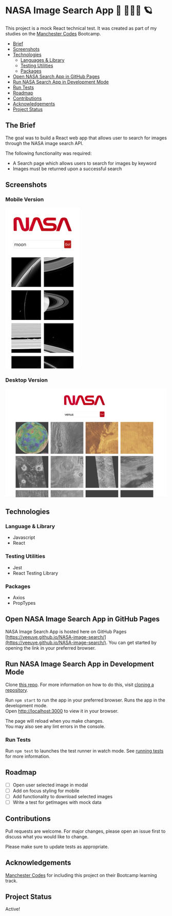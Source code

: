 # NASA Image Search App 🚀 🧑🏾‍🚀 🪐

This project is a mock React technical test. It was created as part of my studies on the [Manchester Codes](https://www.manchestercodes.com/) Bootcamp.

- [Brief](#the-brief)
- [Screenshots](#screenshots)
- [Technologies](#technologies)
  - [Languages & Library](#language--library)
  - [Testing Utilities](#testing-utilities)
  - [Packages](#packages)
- [Open NASA Search App in GitHub Pages](#open-nasa-search-app-in-github-pages)
- [Run NASA Search App in Development Mode](#run-nasa-search-app-in-development-mode)
- [Run Tests](#run-tests)
- [Roadmap](#roadmap)
- [Contributions](#contributions)
- [Acknowledgements](#acknowledgements)
- [Project Status](#project-status)

## The Brief

The goal was to build a React web app that allows user to search for images through the NASA image search API.

The following functionality was required:

- A Search page which allows users to search for images by keyword
- Images must be returned upon a successful search

## Screenshots

### Mobile Version

![NASA Search Mobile Version](/README-assets/mobile-screenshot.png?raw=true "Mobile Version")

### Desktop Version

![NASA Search Desktop Version](/README-assets/desktop-screenshot.png?raw=true "Desktop Version")

## Technologies

### Language & Library

- Javascript
- React

### Testing Utilities

- Jest
- React Testing Library

### Packages

- Axios
- PropTypes

## Open NASA Image Search App in GitHub Pages

NASA Image Search App is hosted here on GitHub Pages [https://veeuye.github.io/NASA-image-search/](https://veeuye.github.io/NASA-image-search/). You can get started by opening the link in your preferred browser.

## Run NASA Image Search App in Development Mode

Clone [this repo](https://github.com/VeeUye/tech-test-mcr-codes). For more information on how to do this, visit [cloning a repository](https://docs.github.com/en/repositories/creating-and-managing-repositories/cloning-a-repository).

Run `npm start` to run the app in your preferred browser.
Runs the app in the development mode.\
Open [http://localhost:3000](http://localhost:3000) to view it in your browser.

The page will reload when you make changes.\
You may also see any lint errors in the console.

### Run Tests

Run `npm test` to launches the test runner in watch mode.
See [running tests](https://facebook.github.io/create-react-app/docs/running-tests) for more information.

## Roadmap

- [ ] Open user selected image in modal
- [ ] Add on focus styling for mobile
- [ ] Add functionality to download selected images
- [ ] Write a test for getImages with mock data

## Contributions

Pull requests are welcome. For major changes, please open an issue first to discuss what you would like to change.

Please make sure to update tests as appropriate.

## Acknowledgements

[Manchester Codes](https://www.manchestercodes.com/) for including this project on their Bootcamp learning track.

## Project Status

Active!
